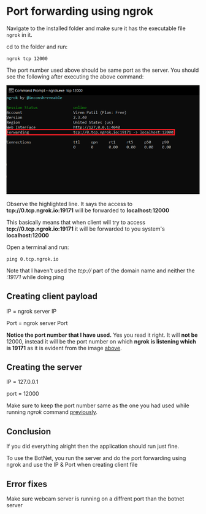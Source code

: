 # Port forwarding using ngrok

Navigate to the installed folder and make sure it has the executable file `ngrok` in it.


cd to the folder and run:
```
ngrok tcp 12000
```

The port number used above should be same port as the server.
You should see the following after executing the above command:

<img src="https://github.com/Viren-Patil/TCP_Chatroom_GUI/blob/master/snapshots/ngrok.png">

Observe the highlighted line. It says the access to **tcp://0.tcp.ngrok.io:19171** will be forwarded to **localhost:12000**

This basically means that when client will try to access **tcp://0.tcp.ngrok.io:19171** it will be forwarded to you system's **localhost:12000**

Open a terminal and run:
```
ping 0.tcp.ngrok.io
```
Note that I haven't used the *tcp://* part of the domain name and neither the *:19171* while doing ping


## Creating client payload

IP = ngrok server IP

Port = ngrok server Port

**Notice the port number that I have used.** Yes you read it right. It will **not be** 12000, instead it will be the port number on which **ngrok is listening which is 19171** as it is evident from the image [above](#port-forwarding-using-ngrok).




## Creating the server

IP = 127.0.0.1

port = 12000

Make sure to keep the port number same as the one you had used while running *ngrok* command [previously](#port-forwarding-using-ngrok).



## Conclusion

If you did everything alright then the application should run just fine.

To use the BotNet, you run the server and do the port forwarding using ngrok and use the IP & Port when creating client file


## Error fixes

Make sure webcam server is running on a diffrent port than the botnet server


